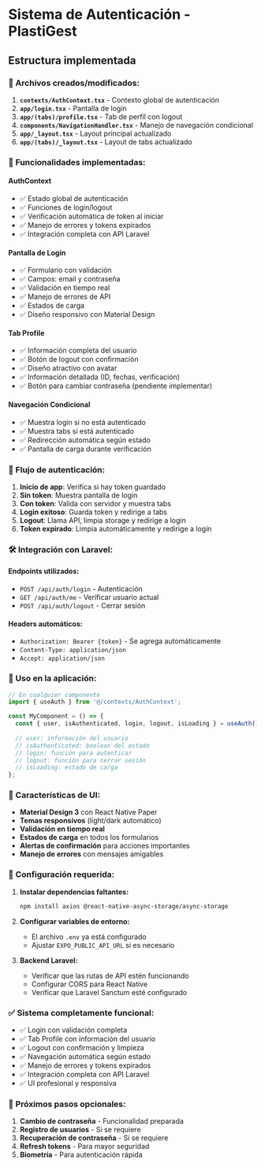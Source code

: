 # Sistema de Autenticación - PlastiGest

## Estructura implementada

### 📁 Archivos creados/modificados:

1. **`contexts/AuthContext.tsx`** - Contexto global de autenticación
2. **`app/login.tsx`** - Pantalla de login
3. **`app/(tabs)/profile.tsx`** - Tab de perfil con logout
4. **`components/NavigationHandler.tsx`** - Manejo de navegación condicional
5. **`app/_layout.tsx`** - Layout principal actualizado
6. **`app/(tabs)/_layout.tsx`** - Layout de tabs actualizado

### 🔐 Funcionalidades implementadas:

#### **AuthContext**
- ✅ Estado global de autenticación
- ✅ Funciones de login/logout
- ✅ Verificación automática de token al iniciar
- ✅ Manejo de errores y tokens expirados
- ✅ Integración completa con API Laravel

#### **Pantalla de Login**
- ✅ Formulario con validación
- ✅ Campos: email y contraseña
- ✅ Validación en tiempo real
- ✅ Manejo de errores de API
- ✅ Estados de carga
- ✅ Diseño responsivo con Material Design

#### **Tab Profile**
- ✅ Información completa del usuario
- ✅ Botón de logout con confirmación
- ✅ Diseño atractivo con avatar
- ✅ Información detallada (ID, fechas, verificación)
- ✅ Botón para cambiar contraseña (pendiente implementar)

#### **Navegación Condicional**
- ✅ Muestra login si no está autenticado
- ✅ Muestra tabs si está autenticado
- ✅ Redirección automática según estado
- ✅ Pantalla de carga durante verificación

### 🔄 Flujo de autenticación:

1. **Inicio de app**: Verifica si hay token guardado
2. **Sin token**: Muestra pantalla de login
3. **Con token**: Valida con servidor y muestra tabs
4. **Login exitoso**: Guarda token y redirige a tabs
5. **Logout**: Llama API, limpia storage y redirige a login
6. **Token expirado**: Limpia automáticamente y redirige a login

### 🛠️ Integración con Laravel:

#### **Endpoints utilizados:**
- `POST /api/auth/login` - Autenticación
- `GET /api/auth/me` - Verificar usuario actual
- `POST /api/auth/logout` - Cerrar sesión

#### **Headers automáticos:**
- `Authorization: Bearer {token}` - Se agrega automáticamente
- `Content-Type: application/json`
- `Accept: application/json`

### 📱 Uso en la aplicación:

```typescript
// En cualquier componente
import { useAuth } from '@/contexts/AuthContext';

const MyComponent = () => {
  const { user, isAuthenticated, login, logout, isLoading } = useAuth();
  
  // user: información del usuario
  // isAuthenticated: boolean del estado
  // login: función para autenticar
  // logout: función para cerrar sesión
  // isLoading: estado de carga
};
```

### 🎨 Características de UI:

- **Material Design 3** con React Native Paper
- **Temas responsivos** (light/dark automático)
- **Validación en tiempo real**
- **Estados de carga** en todos los formularios
- **Alertas de confirmación** para acciones importantes
- **Manejo de errores** con mensajes amigables

### 🔧 Configuración requerida:

1. **Instalar dependencias faltantes:**
   ```bash
   npm install axios @react-native-async-storage/async-storage
   ```

2. **Configurar variables de entorno:**
   - El archivo `.env` ya está configurado
   - Ajustar `EXPO_PUBLIC_API_URL` si es necesario

3. **Backend Laravel:**
   - Verificar que las rutas de API estén funcionando
   - Configurar CORS para React Native
   - Verificar que Laravel Sanctum esté configurado

### ✅ Sistema completamente funcional:

- ✅ Login con validación completa
- ✅ Tab Profile con información del usuario
- ✅ Logout con confirmación y limpieza
- ✅ Navegación automática según estado
- ✅ Manejo de errores y tokens expirados
- ✅ Integración completa con API Laravel
- ✅ UI profesional y responsiva

### 🚀 Próximos pasos opcionales:

1. **Cambio de contraseña** - Funcionalidad preparada
2. **Registro de usuarios** - Si se requiere
3. **Recuperación de contraseña** - Si se requiere
4. **Refresh tokens** - Para mayor seguridad
5. **Biometría** - Para autenticación rápida